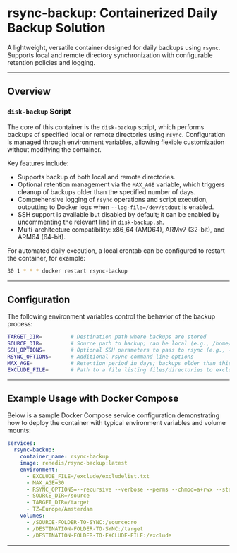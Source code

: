 # rsync-backup: Containerized Daily Backup Solution

A lightweight, versatile container designed for daily backups using `rsync`. Supports local and remote directory synchronization with configurable retention policies and logging.

---

## Overview

### `disk-backup` Script

The core of this container is the `disk-backup` script, which performs backups of specified local or remote directories using `rsync`. Configuration is managed through environment variables, allowing flexible customization without modifying the container.

Key features include:

- Supports backup of both local and remote directories.
- Optional retention management via the `MAX_AGE` variable, which triggers cleanup of backups older than the specified number of days.
- Comprehensive logging of `rsync` operations and script execution, outputting to Docker logs when `--log-file=/dev/stdout` is enabled.
- SSH support is available but disabled by default; it can be enabled by uncommenting the relevant line in `disk-backup.sh`.
- Multi-architecture compatibility: x86_64 (AMD64), ARMv7 (32-bit), and ARM64 (64-bit).

For automated daily execution, a local crontab can be configured to restart the container, for example:

```bash
30 1 * * * docker restart rsync-backup
```

---

## Configuration

The following environment variables control the behavior of the backup process:

```bash
TARGET_DIR=         # Destination path where backups are stored
SOURCE_DIR=         # Source path to backup; can be local (e.g., /home/user) or remote (e.g., user@host:/path)
SSH_OPTIONS=        # Optional SSH parameters to pass to rsync (e.g., -o UserKnownHostsFile=/dev/null)
RSYNC_OPTIONS=      # Additional rsync command-line options
MAX_AGE=            # Retention period in days; backups older than this will be deleted. If unset, no deletion occurs.
EXCLUDE_FILE=       # Path to a file listing files/directories to exclude from backup (one per line)
```

---

## Example Usage with Docker Compose

Below is a sample Docker Compose service configuration demonstrating how to deploy the container with typical environment variables and volume mounts:

```yaml
services:
  rsync-backup:
    container_name: rsync-backup
    image: renedis/rsync-backup:latest
    environment:
      - EXCLUDE_FILE=/exclude/excludelist.txt
      - MAX_AGE=30
      - RSYNC_OPTIONS=--recursive --verbose --perms --chmod=a+rwx --stats --progress --log-file=/dev/stdout
      - SOURCE_DIR=/source
      - TARGET_DIR=/target
      - TZ=Europe/Amsterdam
    volumes:
      - /SOURCE-FOLDER-TO-SYNC:/source:ro
      - /DESTINATION-FOLDER-TO-SYNC:/target
      - /DESTINATION-FOLDER-TO-EXCLUDE-FILE:/exclude
```

---

